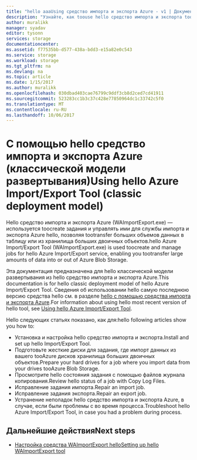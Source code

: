 ```yaml
---
title: "hello aaaUsing средство импорта и экспорта Azure - v1 | Документы Microsoft"
description: "Узнайте, как toouse hello средство импорта и экспорта tooprepare жесткие диски для задания импорта, восстановить задание импорта или экспорта."
author: muralikk
manager: syadav
editor: tysonn
services: storage
documentationcenter: 
ms.assetid: f77535bb-d577-438a-bdd3-e15a82e0c543
ms.service: storage
ms.workload: storage
ms.tgt_pltfrm: na
ms.devlang: na
ms.topic: article
ms.date: 1/15/2017
ms.author: muralikk
ms.openlocfilehash: 030dbad403cae76799c9ddf3cb8d2ced7cd41911
ms.sourcegitcommit: 523283cc1b3c37c428e77850964dc1c33742c5f0
ms.translationtype: MT
ms.contentlocale: ru-RU
ms.lasthandoff: 10/06/2017
---
```

# <a name="using-hello-azure-importexport-tool-classic-deployment-model"></a><span data-ttu-id="9ea20-103">С помощью hello средство импорта и экспорта Azure (классической модели развертывания)</span><span class="sxs-lookup"><span data-stu-id="9ea20-103">Using hello Azure Import/Export Tool (classic deployment model)</span></span>

<span data-ttu-id="9ea20-104">Hello средство импорта и экспорта Azure (WAImportExport.exe) — используется toocreate задания и управлять ими для службы импорта и экспорта Azure hello, позволяя tootransfer больших объемов данных в таблицу или из хранилища больших двоичных объектов.</span><span class="sxs-lookup"><span data-stu-id="9ea20-104">hello Azure Import/Export Tool (WAImportExport.exe) is used toocreate and manage jobs for hello Azure Import/Export service, enabling you tootransfer large amounts of data into or out of Azure Blob Storage.</span></span>

<span data-ttu-id="9ea20-105">Эта документация предназначена для hello классической модели развертывания из hello средство импорта и экспорта Azure.</span><span class="sxs-lookup"><span data-stu-id="9ea20-105">This documentation is for hello classic deployment model of hello Azure Import/Export Tool.</span></span> <span data-ttu-id="9ea20-106">Сведения об использовании hello самую последнюю версию средства hello см. в разделе [hello с помощью средства импорта и экспорта Azure](../storage-import-export-tool-how-to.md).</span><span class="sxs-lookup"><span data-stu-id="9ea20-106">For information about using hello most recent version of hello tool, see [Using hello Azure Import/Export Tool](../storage-import-export-tool-how-to.md).</span></span>

<span data-ttu-id="9ea20-107">Hello следующих статьях показано, как для:</span><span class="sxs-lookup"><span data-stu-id="9ea20-107">hello following articles show you how to:</span></span>

- <span data-ttu-id="9ea20-108">Установка и настройка hello средство импорта и экспорта.</span><span class="sxs-lookup"><span data-stu-id="9ea20-108">Install and set up hello Import/Export Tool.</span></span>
- <span data-ttu-id="9ea20-109">Подготовьте жесткие диски для задания, где импорт данных из вашего tooAzure дисков хранилища больших двоичных объектов.</span><span class="sxs-lookup"><span data-stu-id="9ea20-109">Prepare your hard drives for a job where you import data from your drives tooAzure Blob Storage.</span></span>
- <span data-ttu-id="9ea20-110">Просмотрите hello состояния задания с помощью файлов журнала копирования.</span><span class="sxs-lookup"><span data-stu-id="9ea20-110">Review hello status of a job with Copy Log Files.</span></span> 
- <span data-ttu-id="9ea20-111">Исправление задания импорта.</span><span class="sxs-lookup"><span data-stu-id="9ea20-111">Repair an import job.</span></span> 
- <span data-ttu-id="9ea20-112">Исправление задания экспорта.</span><span class="sxs-lookup"><span data-stu-id="9ea20-112">Repair an export job.</span></span> 
- <span data-ttu-id="9ea20-113">Устранение неполадок hello средство импорта и экспорта Azure, в случае, если были проблемы с во время процесса.</span><span class="sxs-lookup"><span data-stu-id="9ea20-113">Troubleshoot hello Azure Import/Export Tool, in case you had a problem during process.</span></span> 

## <a name="next-steps"></a><span data-ttu-id="9ea20-114">Дальнейшие действия</span><span class="sxs-lookup"><span data-stu-id="9ea20-114">Next steps</span></span>

* [<span data-ttu-id="9ea20-115">Настройка средства WAImportExport hello</span><span class="sxs-lookup"><span data-stu-id="9ea20-115">Setting up hello WAImportExport tool</span></span>](../storage-import-export-tool-how-to.md)

